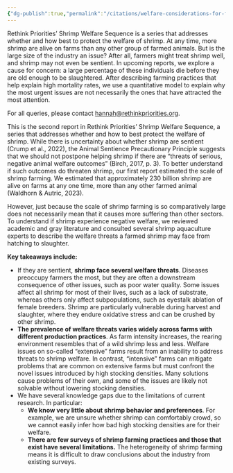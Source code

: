 ```yaml
---
{"dg-publish":true,"permalink":"/citations/welfare-considerations-for-farmed-shrimp-rethink-priorities/","tags":["#wild_animals - \"crustaceans shrimp\""],"created":"2025-10-23T17:42:46.027+01:00","updated":"2025-10-23T19:20:34.067+01:00"}
---
```


Rethink Priorities’ Shrimp Welfare Sequence is a series that addresses whether and how best to protect the welfare of shrimp. At any time, more shrimp are alive on farms than any other group of farmed animals. But is the large size of the industry an issue? After all, farmers might treat shrimp well, and shrimp may not even be sentient. In upcoming reports, we explore a cause for concern: a large percentage of these individuals die before they are old enough to be slaughtered. After describing farming practices that help explain high mortality rates, we use a quantitative model to explain why the most urgent issues are not necessarily the ones that have attracted the most attention.

For all queries, please contact hannah@rethinkpriorities.org.

This is the second report in Rethink Priorities’ Shrimp Welfare Sequence, a series that addresses whether and how to best protect the welfare of shrimp. While there is uncertainty about whether shrimp are sentient (Crump et al., 2022), the Animal Sentience Precautionary Principle suggests that we should not postpone helping shrimp if there are “threats of serious, negative animal welfare outcomes” (Birch, 2017, p. 3). To better understand if such outcomes do threaten shrimp, our first report estimated the scale of shrimp farming. We estimated that approximately 230 billion shrimp are alive on farms at any one time, more than any other farmed animal (Waldhorn & Autric, 2023).

However, just because the scale of shrimp farming is so comparatively large does not necessarily mean that it causes more suffering than other sectors. To understand if shrimp experience negative welfare, we reviewed academic and gray literature and consulted several shrimp aquaculture experts to describe the welfare threats a farmed shrimp may face from hatching to slaughter.

**Key takeaways include:**

*   If they are sentient, **shrimp face several welfare threats**. Diseases preoccupy farmers the most, but they are often a downstream consequence of other issues, such as poor water quality. Some issues affect all shrimp for most of their lives, such as a lack of substrate, whereas others only affect subpopulations, such as eyestalk ablation of female breeders. Shrimp are particularly vulnerable during harvest and slaughter, where they endure oxidative stress and can be crushed by other shrimp.
*   **The prevalence of welfare threats varies widely across farms with different production practices**. As farm intensity increases, the rearing environment resembles that of a wild shrimp less and less. Welfare issues on so-called “extensive” farms result from an inability to address threats to shrimp welfare. In contrast, “intensive” farms can mitigate problems that are common on extensive farms but must confront the novel issues introduced by high stocking densities. Many solutions cause problems of their own, and some of the issues are likely not solvable without lowering stocking densities.
*   We have several knowledge gaps due to the limitations of current research. In particular:
    *   **We know very little about shrimp behavior and preferences**. For example, we are unsure whether shrimp can comfortably crowd, so we cannot easily infer how bad high stocking densities are for their welfare.
    *   **There are few surveys of shrimp farming practices and those that exist have several limitations.** The heterogeneity of shrimp farming means it is difficult to draw conclusions about the industry from existing surveys.